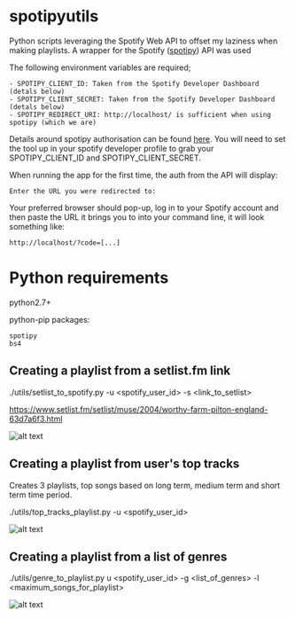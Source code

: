 # spotipyutils

Python scripts leveraging the Spotify Web API to offset my laziness when making playlists. 
A wrapper for the Spotify ([spotipy](https://github.com/plamere/spotipy)) API was used 

The following environment variables are required;

```
- SPOTIPY_CLIENT_ID: Taken from the Spotify Developer Dashboard (detals below)
- SPOTIPY_CLIENT_SECRET: Taken from the Spotify Developer Dashboard (detals below)
- SPOTIPY_REDIRECT_URI: http://localhost/ is sufficient when using spotipy (which we are)
```

Details around spotipy authorisation can be found [here](http://spotipy.readthedocs.io/en/latest/#authorized-requests).
You will need to set the tool up in your spotify developer profile to grab your SPOTIPY_CLIENT_ID and SPOTIPY_CLIENT_SECRET.

When running the app for the first time, the auth from the API will display:

```
Enter the URL you were redirected to:
```

Your preferred browser should pop-up, log in to your Spotify account and then paste the URL it brings you to into your command line, it will look something like:

```
http://localhost/?code=[...]
```

# Python requirements

python2.7+ 

python-pip packages:

```
spotipy
bs4
```


## Creating a playlist from a setlist.fm link

./utils/setlist_to_spotify.py -u <spotify_user_id> -s <link_to_setlist>

https://www.setlist.fm/setlist/muse/2004/worthy-farm-pilton-england-63d7a6f3.html

![alt text](https://github.com/callrua/setlistToSpotify/blob/master/screencaps/spotify.png)



## Creating a playlist from user's top tracks 

Creates 3 playlists, top songs based on long term, medium term and short term time period.

./utils/top_tracks_playlist.py -u <spotify_user_id>

![alt text](https://github.com/callrua/setlistToSpotify/blob/master/screencaps/top_tracks_playlist.png)


## Creating a playlist from a list of genres
./utils/genre_to_playlist.py u <spotify_user_id> -g <list_of_genres> -l <maximum_songs_for_playlist>

![alt text](https://github.com/callrua/setlistToSpotify/blob/master/screencaps/genre_to_playlist.png)

